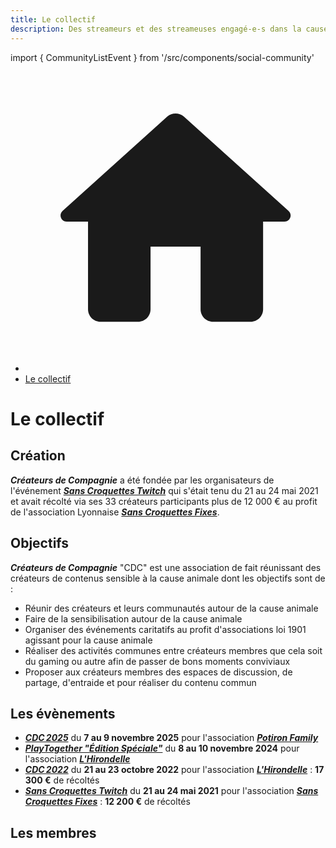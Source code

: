 ```yaml
---
title: Le collectif
description: Des streameurs et des streameuses engagé-e-s dans la cause animale !
---
```

import { CommunityListEvent } from '/src/components/social-community'

<nav aria-label="breadcrumbs" className="page-breadcrumbs">
  <ul className="breadcrumbs">
    <li className="breadcrumbs__item">
      <a className="breadcrumbs__link" href="/">
        <svg viewBox="0 0 24 24" className="breadcrumbs-home">
          <path d="M10 19v-5h4v5c0 .55.45 1 1 1h3c.55 0 1-.45 1-1v-7h1.7c.46 0 .68-.57.33-.87L12.67 3.6c-.38-.34-.96-.34-1.34 0l-8.36 7.53c-.34.3-.13.87.33.87H5v7c0 .55.45 1 1 1h3c.55 0 1-.45 1-1z" fill="currentColor">
          </path>
        </svg>
      </a>
    </li>
    <li className="breadcrumbs__item">
      <a className="breadcrumbs__link" href="/le-collectif">Le collectif</a>
    </li>
  </ul>
</nav>

<h1 className="text--center">Le collectif</h1>

## Création

***Créateurs de Compagnie*** a été fondée par les organisateurs de l'événement [***Sans Croquettes Twitch***](/evenement/sans-croquettes-twitch) qui s'était tenu du 21 au 24 mai 2021 et avait récolté via ses 33 créateurs participants plus de 12 000 € au profit de l'association Lyonnaise [***Sans Croquettes Fixes***](https://sanscroquettesfixes.fr).

## Objectifs

***Créateurs de Compagnie*** "CDC" est une association de fait réunissant des créateurs de contenus sensible à la cause animale dont les objectifs sont de :
- Réunir des créateurs et leurs communautés autour de la cause animale
- Faire de la sensibilisation autour de la cause animale
- Organiser des événements caritatifs au profit d'associations loi 1901 agissant pour la cause animale
- Réaliser des activités communes entre créateurs membres que cela soit du gaming ou autre afin de passer de bons moments conviviaux
- Proposer aux créateurs membres des espaces de discussion, de partage, d'entraide et pour réaliser du contenu commun

## Les évènements

- [***CDC 2025***](/evenement/cdc2025) du **7 au 9 novembre 2025** pour l'association <a href="https://www.potironfamily.fr">***Potiron Family***</a>
- [***PlayTogether "Édition Spéciale"***](/evenement/playtogether2024) du **8 au 10 novembre 2024** pour l'association <a href="https://hirondelle.ovh">***L'Hirondelle***</a>
- [***CDC 2022***](/evenement/cdc2022) du **21 au 23 octobre 2022** pour l'association <a href="https://hirondelle.ovh">***L'Hirondelle***</a> : **17 300 €** de récoltés
- [***Sans Croquettes Twitch***](/evenement/sans-croquettes-twitch) du **21 au 24 mai 2021** pour l'association [***Sans Croquettes Fixes***](https://sanscroquettesfixes.fr) : **12 200 €** de récoltés


## Les membres

<CommunityListEvent group='member' />